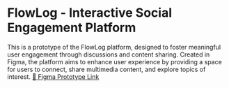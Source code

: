 # FlowLog - Interactive Social Engagement Platform
This is a prototype of the FlowLog platform, designed to foster meaningful user engagement through discussions and content sharing. 
Created in Figma, the platform aims to enhance user experience by providing a space for users to connect, share multimedia content, and explore topics of interest.
[🔗 Figma Prototype Link](https://www.figma.com/design/yP9xDtAWrV7Te17YSGLypE/Flowlog?node-id=0-1&t=aeRaZjSDGjWiS3aN-1)
